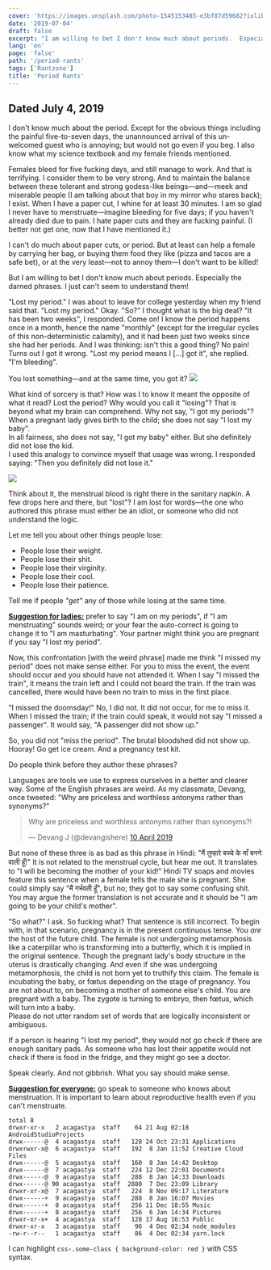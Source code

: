 ```yaml
---
cover: 'https://images.unsplash.com/photo-1545153485-e3bf87d59682?ixlib=rb-1.2.1&q=80&fm=jpg&crop=entropy&cs=tinysrgb&w=1080&fit=max&ixid=eyJhcHBfaWQiOjExNzczfQ'
date: '2019-07-04'
draft: false
excerpt: "I am willing to bet I don't know much about periods.  Especially the darned phrases.  I just can't seem to understand them!"
lang: 'en'
page: 'false'
path: '/period-rants'
tags: ['Rantzone']
title: 'Period Rants'
---
```


## Dated July 4, 2019

I don't know much about the period. Except for the obvious things including the painful five-to-seven days, the unannounced arrival of this un-welcomed guest who is annoying; but would not go even if you beg. I also know what my science textbook and my female friends mentioned.

Females bleed for five fucking days, and still manage to work. And that is terrifying. I consider them to be very strong. And to maintain the balance between these tolerant and strong godess-like beings&mdash;and&mdash;meek and miserable people (I am talking about that boy in my mirror who stares back); I exist. When I have a paper cut, I whine for at least 30 minutes. I am so glad I never have to menstruate&mdash;imagine bleeding for five days; if you haven't already died due to pain. I hate paper cuts and they are fucking painful. (I better not get one, now that I have mentioned it.)

I can't do much about paper cuts, or period. But at least can help a female by carrying her bag, or buying them food they like (pizza and tacos are a safe bet), or at the very least&mdash;not to annoy them&mdash;I don't want to be killed!

But I am willing to bet I don't know much about periods. Especially the darned phrases. I just can't seem to understand them!

"Lost my period." I was about to leave for college yesterday when my friend said that. "Lost my period." Okay. "So?" I thought what is the big deal? "It has been two weeks", I responded. Come on! I know the period happens once in a month, hence the name "monthly" (except for the irregular cycles of this non-deterministic calamity), and it had been just two weeks since she had her periods. And I was thinking: isn't this a good thing? No pain! Turns out I got it wrong. "Lost my period means I [...] got it", she replied. "I'm bleeding".

You lost something&mdash;and at the same time, you got it?
![](https://i.imgur.com/ZY79GGJ.jpg)

What kind of sorcery is that? How was I to know it meant the opposite of what it read? Lost the period? Why would you call it "losing"? That is beyond what my brain can comprehend. Why not say, "I got my periods"? When a pregnant lady gives birth to the child; she does not say "I lost my baby". <br/>In all fairness, she does not say, "I got my baby" either. But she definitely did not lose the kid.<br/>I used this analogy to convince myself that usage was wrong. I responded saying: "Then you definitely did not lose it."

![](https://i.imgur.com/aVCYHch.jpg)

Think about it, the menstrual blood is right there in the sanitary napkin. A few drops here and there, but "lost"? I am lost for words&mdash;the one who authored this phrase must either be an idiot, or someone who did not understand the logic.

Let me tell you about other things people lose:

- People lose their weight.
- People lose their shit.
- People lose their virginity.
- People lose their cool.
- People lose their patience.

Tell me if people _"get"_ any of those while losing at the same time.

<u>**Suggestion for ladies:**</u> prefer to say "I am on my periods", if "I am menstruating" sounds weird; or your fear the auto-correct is going to change it to "I am masturbating". Your partner might think you are pregnant if you say "I lost my period".

Now, this confrontation [with the weird phrase] made me think "I missed my period" does not make sense either. For you to miss the event, the event should occur and you should have not attended it. When I say "I missed the train", it means the train left and I could not board the train. If the train was cancelled, there would have been no train to miss in the first place.

"I missed the doomsday!" No, I did not. It did not occur, for me to miss it.<br/>When I missed the train; if the train could speak, it would not say "I missed a passenger". It would say, "A passenger did not show up."

So, you did not "miss the period". The brutal bloodshed did not show up. Hooray! Go get ice cream. And a pregnancy test kit.

Do people think before they author these phrases?

Languages are tools we use to express ourselves in a better and clearer way. Some of the English phrases are weird. As my classmate, Devang, once tweeted: "Why are priceless and worthless antonyms rather than synonyms?"

<blockquote class="twitter-tweet" data-lang="en-gb"><p lang="en" dir="ltr">Why are priceless and worthless antonyms rather than synonyms?!</p>&mdash; Devang J (@devangishere) <a href="https://twitter.com/devangishere/status/1115831423963947009?ref_src=twsrc%5Etfw">10 April 2019</a></blockquote>
<script async src="https://platform.twitter.com/widgets.js" charset="utf-8"></script>

But none of these three is as bad as this phrase in Hindi: "मैं तुम्हारे बच्चे के माँ बनने वाली हूँ!" It is not related to the menstrual cycle, but hear me out. It translates to "I will be becoming the mother of your kid!" Hindi TV soaps and movies feature this sentence when a female tells the male she is pregnant. She could simply say "मैं गर्भवती हूँ", but no; they got to say some confusing shit. You may argue the former translation is not accurate and it should be "I am going to be your child's mother".

"So what?" I ask. So fucking what? That sentence is still incorrect. To begin with, in that scenario, pregnancy is in the present continuous tense. You _are_ the host of the future child. The female is not undergoing metamorphosis like a caterpillar who is transforming into a butterfly, which it is implied in the original sentence. Though the pregnant lady's body structure in the uterus is drastically changing. And even if she was undergoing metamorphosis, the child is not born yet to truthify this claim. The female is incubating the baby, or fœtus depending on the stage of pregnancy. You are not about to, on becoming a mother of someone else's child. You are pregnant with a baby. The zygote is turning to embryo, then fœtus, which will turn into a baby.<br/>Please do not utter random set of words that are logically inconsistent or ambiguous.

If a person is hearing "I lost my period", they would not go check if there are enough sanitary pads. As someone who has lost their appetite would not check if there is food in the fridge, and they might go see a doctor.

Speak clearly. And not gibbrish. What you say should make sense.

<u>**Suggestion for everyone:**</u> go speak to someone who knows about menstruation. It is important to learn about reproductive health even if you can't menstruate.

```bash{outputLines: 2-10,12}
total 8
drwxr-xr-x   2 acagastya  staff    64 21 Aug 02:18 AndroidStudioProjects
drwx------@  4 acagastya  staff   128 24 Oct 23:31 Applications
drwxrwxr-x@  6 acagastya  staff   192  8 Jan 11:52 Creative Cloud Files
drwx------@  5 acagastya  staff   160  8 Jan 14:42 Desktop
drwx------@  7 acagastya  staff   224 12 Dec 22:01 Documents
drwx------@  9 acagastya  staff   288  8 Jan 14:33 Downloads
drwx------@ 90 acagastya  staff  2880  7 Dec 23:09 Library
drwxr-xr-x@  7 acagastya  staff   224  8 Nov 09:17 Literature
drwx------+  9 acagastya  staff   288  8 Jan 16:07 Movies
drwx------+  8 acagastya  staff   256 11 Dec 18:55 Music
drwx------+  8 acagastya  staff   256  6 Jan 14:34 Pictures
drwxr-xr-x+  4 acagastya  staff   128 17 Aug 16:53 Public
drwxr-xr-x   3 acagastya  staff    96  4 Dec 02:34 node_modules
-rw-r--r--   1 acagastya  staff    86  4 Dec 02:34 yarn.lock
```

I can highlight `css›.some-class { background-color: red }` with CSS syntax.